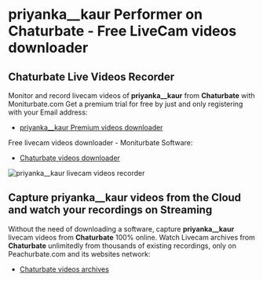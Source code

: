 # priyanka__kaur Performer on Chaturbate - Free LiveCam videos downloader

## Chaturbate Live Videos Recorder

Monitor and record livecam videos of **priyanka__kaur** from **Chaturbate** with Moniturbate.com
Get a premium trial for free by just and only registering with your Email address:
* [priyanka__kaur Premium videos downloader](https://moniturbate.com/request-demo-licence-key.html)

Free livecam videos downloader - Moniturbate Software:
* [Chaturbate videos downloader](https://moniturbate.com/moniturbate-download-software.html)

![priyanka__kaur livecam videos recorder](https://peachurnet.com/templates/moniturbate-software.png)


## Capture priyanka__kaur videos from the Cloud and watch your recordings on Streaming

Without the need of downloading a software, capture **priyanka__kaur** livecam videos from **Chaturbate** 100% online.
Watch Livecam archives from **Chaturbate** unlimitedly from thousands of existing recordings, only on Peachurbate.com and its websites network:
* [Chaturbate videos archives](https://peachurnet.com/)